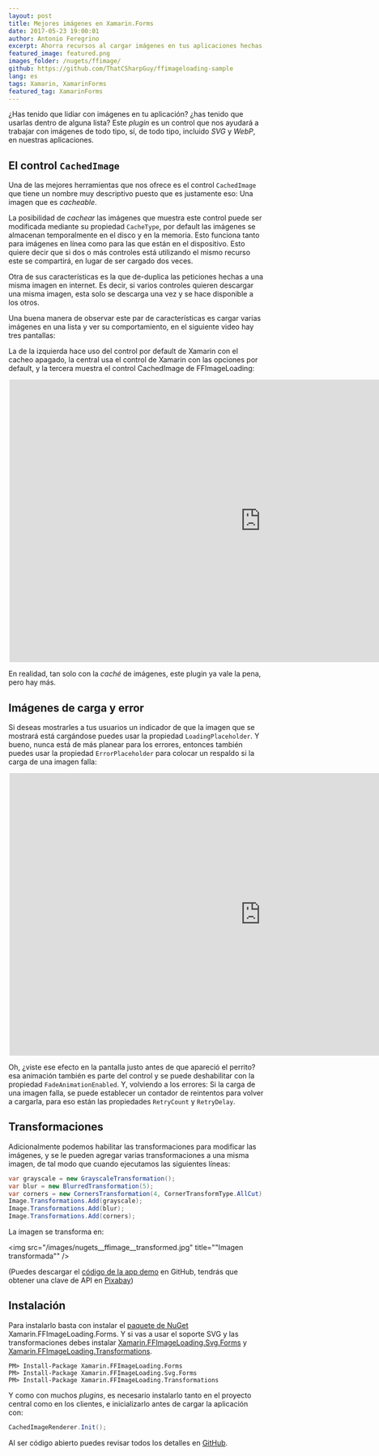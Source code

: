 ```yaml
---
layout: post
title: Mejores imágenes en Xamarin.Forms
date: 2017-05-23 19:00:01
author: Antonio Feregrino
excerpt: Ahorra recursos al cargar imágenes en tus aplicaciones hechas con Xamarin.Forms con este control... que probablemente no tenías idea que necesitabas.
featured_image: featured.png
images_folder: /nugets/ffimage/
github: https://github.com/ThatCSharpGuy/ffimageloading-sample
lang: es
tags: Xamarin, XamarinForms
featured_tag: XamarinForms
---
```


¿Has tenido que lidiar con imágenes en tu aplicación? ¿has tenido que usarlas dentro de alguna lista? Este *plugin* es un control que nos ayudará a trabajar con imágenes de todo tipo, sí, de todo tipo, incluido *SVG* y *WebP*, en nuestras aplicaciones.  

## El control `CachedImage`  

Una de las mejores herramientas que nos ofrece es el control `CachedImage` que tiene un nombre muy descriptivo puesto que es justamente eso: Una imagen que es *cacheable*.

La posibilidad de *cachear* las imágenes que muestra este control puede ser modificada mediante su propiedad `CacheType`, por default las imágenes se almacenan temporalmente en el disco y en la memoria. Esto funciona tanto para imágenes en línea como para las que están en el dispositivo. Esto quiere decir que si dos o más controles está utilizando el mismo recurso este se compartirá, en lugar de ser cargado dos veces.  

Otra de sus características es la que de-duplica las peticiones hechas a una misma imagen en internet. Es decir, si varios controles quieren descargar una misma imagen, esta solo se descarga una vez y se hace disponible a los otros.  

Una buena manera de observar este par de características es cargar varias imágenes en una lista y ver su comportamiento, en el siguiente video hay tres pantallas:  

La de la izquierda hace uso del control por default de Xamarin con el cacheo apagado, la central usa el control de Xamarin con las opciones por default, y la tercera muestra el control CachedImage de FFImageLoading:

<div style="max-width: 500px; margin: 0 auto;">
<div class="video-wrapper">
    <iframe width="992" height="558" src="https://www.youtube.com/embed/19eanlakPn8" frameborder="0" allowfullscreen></iframe>
</div>
</div>  

En realidad, tan solo con la *caché* de imágenes, este plugin ya vale la pena, pero hay más. 

## Imágenes de carga y error  

Si deseas mostrarles a tus usuarios un indicador de que la imagen que se mostrará está cargándose puedes usar la propiedad `LoadingPlaceholder`. Y bueno, nunca está de más planear para los errores, entonces también puedes usar la propiedad `ErrorPlaceholder` para colocar un respaldo si la carga de una imagen falla:  

<div style="max-width: 500px; margin: 0 auto;">
<div class="video-wrapper">
    <iframe width="992" height="558" src="https://www.youtube.com/embed/NCJXtT_dGtQ" frameborder="0" allowfullscreen></iframe>
</div>
</div>

Oh, ¿viste ese efecto en la pantalla justo antes de que apareció el perrito? esa animación también es parte del control y se puede deshabilitar con la propiedad `FadeAnimationEnabled`. Y, volviendo a los errores: Si la carga de una imagen falla, se puede establecer un contador de reintentos para volver a cargarla, para eso están las propiedades `RetryCount` y `RetryDelay`.

## Transformaciones  

Adicionalmente podemos habilitar las transformaciones para modificar las imágenes, y se le pueden agregar varias transformaciones a una misma imagen, de tal modo que cuando ejecutamos las siguientes líneas:   

```csharp  
var grayscale = new GrayscaleTransformation();
var blur = new BlurredTransformation(5);
var corners = new CornersTransformation(4, CornerTransformType.AllCut);
Image.Transformations.Add(grayscale);
Image.Transformations.Add(blur);
Image.Transformations.Add(corners);
```  

La imagen se transforma en:  

<img src="/images/nugets__ffimage__transformed.jpg" title=""Imagen transformada"" />

(Puedes descargar el <a href="https://github.com/ThatCSharpGuy/ffimageloading-sample" target="_blank">código de la app demo</a> en GitHub, tendrás que obtener una clave de API en <a href="https://pixabay.com/api/docs/" target="_blank">Pixabay</a>)

## Instalación  
Para instalarlo basta con instalar el <a href="https://www.nuget.org/packages/Xamarin.FFImageLoading.Forms" target="_blank">paquete de NuGet</a> Xamarin.FFImageLoading.Forms. Y si vas a usar el soporte SVG y las transformaciones debes instalar <a href="https://www.nuget.org/packages/Xamarin.FFImageLoading.Svg.Forms" target="_blank">Xamarin.FFImageLoading.Svg.Forms</a> y <a href="https://www.nuget.org/packages/Xamarin.FFImageLoading.Transformations" target="_blank">Xamarin.FFImageLoading.Transformations</a>.

```  
PM> Install-Package Xamarin.FFImageLoading.Forms
PM> Install-Package Xamarin.FFImageLoading.Svg.Forms
PM> Install-Package Xamarin.FFImageLoading.Transformations
```  

Y como con muchos *plugins*, es necesario instalarlo tanto en el proyecto central como en los clientes, e inicializarlo antes de cargar la aplicación con:  

```csharp  
CachedImageRenderer.Init();
```  

Al ser código abierto puedes revisar todos los detalles en <a href="https://github.com/luberda-molinet/FFImageLoading" target="_blank">GitHub</a>.